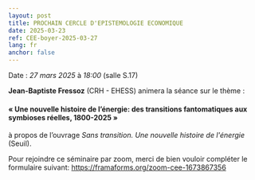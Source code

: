 ```yaml
---
layout: post
title: PROCHAIN CERCLE D'EPISTEMOLOGIE ECONOMIQUE
date: 2025-03-23
ref: CEE-boyer-2025-03-27
lang: fr
anchor: false
---
```


<i class="fas fa-table"></i> Date : _27 mars 2025_ à _18:00_ (salle S.17)

**Jean-Baptiste Fressoz** (CRH - EHESS) animera la séance sur le thème :

#### «  Une nouvelle histoire de l’énergie: des transitions fantomatiques aux symbioses réelles, 1800-2025 »

 à propos de l’ouvrage *Sans transition. Une nouvelle histoire de l'énergie* (Seuil).

Pour rejoindre ce séminaire par zoom, merci de bien vouloir compléter le formulaire suivant: https://framaforms.org/zoom-cee-1673867356 
